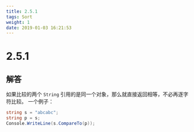 ```yaml
---
title: 2.5.1
tags: Sort
weight: 1
date: 2019-01-03 16:21:53
---
```


# 2.5.1


## 解答

如果比较的两个 `String` 引用的是同一个对象，那么就直接返回相等，不必再逐字符比较。
一个例子：

```csharp
string s = "abcabc";
string p = s;
Console.WriteLine(s.CompareTo(p));
```

